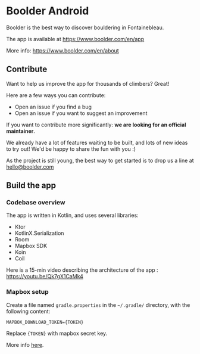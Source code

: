 # Boolder Android

Boolder is the best way to discover bouldering in Fontainebleau.

The app is available at https://www.boolder.com/en/app

More info: https://www.boolder.com/en/about

## Contribute

Want to help us improve the app for thousands of climbers? Great!

Here are a few ways you can contribute:
- Open an issue if you find a bug
- Open an issue if you want to suggest an improvement

If you want to contribute more significantly: **we are looking for an official maintainer**.

We already have a lot of features waiting to be built, and lots of new ideas to try out!
We'd be happy to share the fun with you :)

As the project is still young, the best way to get started is to drop us a line at hello@boolder.com


## Build the app

### Codebase overview

The app is written in Kotlin, and uses several libraries:
- Ktor 
- KotlinX.Serialization 
- Room 
- Mapbox SDK 
- Koin 
- Coil

Here is a 15-min video describing the architecture of the app : https://youtu.be/Qk7gX1CaMk4

### Mapbox setup

Create a file named `gradle.properties` in the `~/.gradle/` directory, with the following content:

```
MAPBOX_DOWNLOAD_TOKEN={TOKEN}
```

Replace `{TOKEN}` with mapbox secret key.

More info [here](https://docs.mapbox.com/help/troubleshooting/private-access-token-android-and-ios/).

